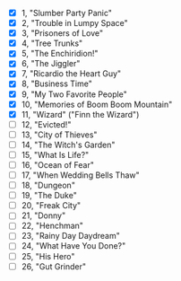 - [x] 1, "Slumber Party Panic"
- [x] 2, "Trouble in Lumpy Space"
- [x] 3, "Prisoners of Love"
- [x] 4, "Tree Trunks"
- [x] 5, "The Enchiridion!"
- [x] 6, "The Jiggler"
- [x] 7, "Ricardio the Heart Guy"
- [x] 8, "Business Time"
- [x] 9, "My Two Favorite People"
- [x] 10, "Memories of Boom Boom Mountain"
- [x] 11, "Wizard" ("Finn the Wizard")
- [ ] 12, "Evicted!"
- [ ] 13, "City of Thieves"
- [ ] 14, "The Witch's Garden"
- [ ] 15, "What Is Life?"
- [ ] 16, "Ocean of Fear"
- [ ] 17, "When Wedding Bells Thaw"
- [ ] 18, "Dungeon"
- [ ] 19, "The Duke"
- [ ] 20, "Freak City"
- [ ] 21, "Donny"
- [ ] 22, "Henchman"
- [ ] 23, "Rainy Day Daydream"
- [ ] 24, "What Have You Done?"
- [ ] 25, "His Hero"
- [ ] 26, "Gut Grinder"
